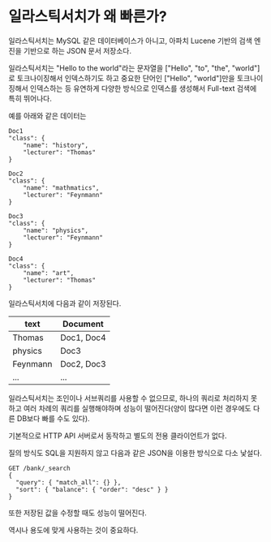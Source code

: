 # 일라스틱서치가 왜 빠른가?

일라스틱서치는 MySQL 같은 데이터베이스가 아니고, 아파치 Lucene 기반의 검색 엔진을 기반으로 하는 JSON 문서 저장소다.

일라스틱서치는 "Hello to the world"라는 문자열을 ["Hello", "to", "the", "world"]로 토크나이징해서 인덱스하기도 하고 중요한 단어인 ["Hello", "world"]만을 토크나이징해서 인덱스하는 등 유연하게 다양한 방식으로 인덱스를 생성해서 Full-text 검색에 특히 뛰어나다.

예를 아래와 같은 데이터는

```
Doc1
"class": {
    "name": "history",
    "lecturer": "Thomas"
}

Doc2
"class": {
    "name": "mathmatics",
    "lecturer": "Feynmann"
}

Doc3
"class": {
    "name": "physics",
    "lecturer": "Feynmann"
}

Doc4
"class": {
    "name": "art",
    "lecturer": "Thomas"
}
```

일라스틱서치에 다음과 같이 저장된다.

text | Document
----|----
Thomas | Doc1, Doc4
physics | Doc3
Feynmann | Doc2, Doc3
... | ...


일라스틱서치는 조인이나 서브쿼리를 사용할 수 없으므로, 
하나의 쿼리로 처리하지 못 하고 여러 차례의 쿼리를 실행해야하며 성능이 떨어진다(양이 많다면 이런 경우에도 다른 DB보다 빠를 수도 있다). 

기본적으로 HTTP API 서버로서 동작하고 별도의 전용 클라이언트가 없다.

질의 방식도 SQL을 지원하지 않고 다음과 같은 JSON을 이용한 방식으로 다소 낯설다.

```
GET /bank/_search
{
  "query": { "match_all": {} },
  "sort": { "balance": { "order": "desc" } }
}
```

또한 저장된 값을 수정할 때도 성능이 떨어진다.

역시나 용도에 맞게 사용하는 것이 중요하다.
